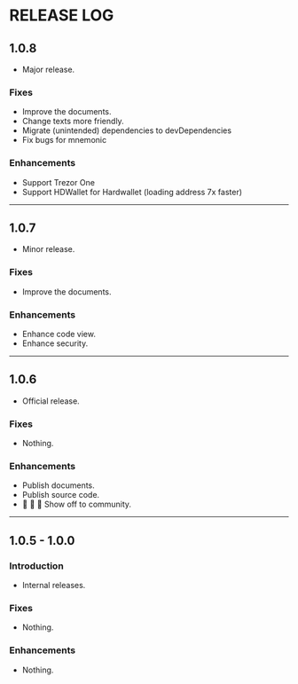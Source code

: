 # RELEASE LOG


## 1.0.8

* Major release.

### Fixes

* Improve the documents.
* Change texts more friendly.
* Migrate (unintended) dependencies to devDependencies
* Fix bugs for mnemonic

### Enhancements

* Support Trezor One
* Support HDWallet for Hardwallet (loading address 7x faster)

---

## 1.0.7

* Minor release.

### Fixes

* Improve the documents.

### Enhancements

* Enhance code view.
* Enhance security.

---

## 1.0.6

* Official release.

### Fixes

* Nothing.

### Enhancements

* Publish documents.
* Publish source code.
* 📣 📣 📣 Show off to community.

---

## 1.0.5 - 1.0.0

### Introduction

* Internal releases.

### Fixes

* Nothing.

### Enhancements

* Nothing.